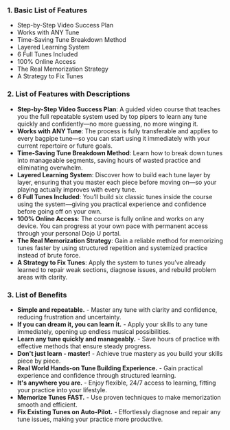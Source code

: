 ### 1. Basic List of Features
- Step-by-Step Video Success Plan  
- Works with ANY Tune  
- Time-Saving Tune Breakdown Method  
- Layered Learning System  
- 6 Full Tunes Included  
- 100% Online Access  
- The Real Memorization Strategy  
- A Strategy to Fix Tunes  

### 2. List of Features with Descriptions
- **Step-by-Step Video Success Plan**: A guided video course that teaches you the full repeatable system used by top pipers to learn any tune quickly and confidently—no more guessing, no more winging it.  
- **Works with ANY Tune**: The process is fully transferable and applies to every bagpipe tune—so you can start using it immediately with your current repertoire or future goals.  
- **Time-Saving Tune Breakdown Method**: Learn how to break down tunes into manageable segments, saving hours of wasted practice and eliminating overwhelm.  
- **Layered Learning System**: Discover how to build each tune layer by layer, ensuring that you master each piece before moving on—so your playing actually improves with every tune.  
- **6 Full Tunes Included**: You’ll build six classic tunes inside the course using the system—giving you practical experience and confidence before going off on your own.  
- **100% Online Access**: The course is fully online and works on any device. You can progress at your own pace with permanent access through your personal Dojo U portal.  
- **The Real Memorization Strategy**: Gain a reliable method for memorizing tunes faster by using structured repetition and systemized practice instead of brute force.  
- **A Strategy to Fix Tunes**: Apply the system to tunes you’ve already learned to repair weak sections, diagnose issues, and rebuild problem areas with clarity.  

### 3. List of Benefits
- **Simple and repeatable.** - Master any tune with clarity and confidence, reducing frustration and uncertainty.  
- **If you can dream it, you can learn it.** - Apply your skills to any tune immediately, opening up endless musical possibilities.  
- **Learn any tune quickly and manageably.** - Save hours of practice with effective methods that ensure steady progress.  
- **Don't just learn - master!** - Achieve true mastery as you build your skills piece by piece.  
- **Real World Hands-on Tune Building Experience.** - Gain practical experience and confidence through structured learning.  
- **It's anywhere you are.** - Enjoy flexible, 24/7 access to learning, fitting your practice into your lifestyle.  
- **Memorize Tunes FAST.** - Use proven techniques to make memorization smooth and efficient.  
- **Fix Existing Tunes on Auto-Pilot.** - Effortlessly diagnose and repair any tune issues, making your practice more productive.  